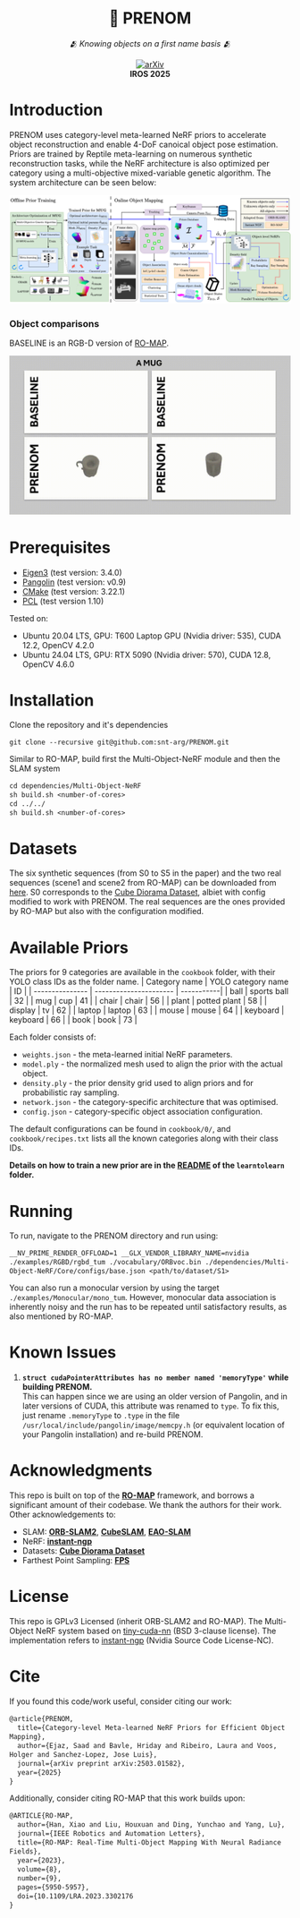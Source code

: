 <div align="center">
    <h1>📇 PRENOM</h1>
    <p><i>🫂 Knowing objects on a first name basis 🫂</i></p>
    <a href="https://www.arxiv.org/abs/2503.01582">
    <img src="https://img.shields.io/badge/arXiv-2307.12815-b31b1b.svg" alt="arXiv"> 
  </a> 
  </br>
  <b>IROS 2025</b>

</div>

# Introduction  
PRENOM uses category-level meta-learned NeRF priors to accelerate object reconstruction and enable 4-DoF canoical object pose estimation. Priors are trained by Reptile meta-learning on numerous synthetic reconstruction tasks, while the NeRF architecture is also optimized per category using a multi-objective mixed-variable genetic algorithm. The system architecture can be seen below:

![System architecture](/docs/PRENOM/System_architecture_resized.png)

<!-- # Demos
All experiments performed on a laptop computer with only an [NVIDA T600 Laptop GPU](https://www.nvidia.com/content/dam/en-zz/Solutions/design-visualization/productspage/quadro/quadro-desktop/proviz-print-nvidia-T600-datasheet-us-nvidia-1670029-r5-web.pdf) with 4GB of memory.

### Synthetic Sequence
![Synthetic sequence](/docs/PRENOM/online_run.gif)

### Real Sequence
![Real sequence](/docs/PRENOM/real_online_run.gif) -->

### Object comparisons  
BASELINE is an RGB-D version of [RO-MAP](https://github.com/XiaoHan-Git/RO-MAP).  

![Object comparisons](/docs/PRENOM/objects.gif)


# Prerequisites

* [Eigen3](http://eigen.tuxfamily.org) (test version: 3.4.0)
* [Pangolin](https://github.com/stevenlovegrove/Pangolin) (test version: v0.9)
* [CMake](https://cmake.org/) (test version: 3.22.1)
* [PCL](https://pointclouds.org/) (test version 1.10)

Tested on: 
* Ubuntu 20.04 LTS, GPU: T600 Laptop GPU (Nvidia driver: 535), CUDA 12.2, OpenCV 4.2.0
* Ubuntu 24.04 LTS, GPU: RTX 5090 (Nvidia driver: 570), CUDA 12.8, OpenCV 4.6.0

# Installation  
Clone the repository and it's dependencies
```
git clone --recursive git@github.com:snt-arg/PRENOM.git
```

Similar to RO-MAP, build first the Multi-Object-NeRF module and then the SLAM system
```
cd dependencies/Multi-Object-NeRF
sh build.sh <number-of-cores>
cd ../../
sh build.sh <number-of-cores>
```

# Datasets
The six synthetic sequences (from S0 to S5 in the paper) and the two real sequences (scene1 and scene2 from RO-MAP) can be downloaded from [here](https://uniluxembourg-my.sharepoint.com/:f:/g/personal/saad_ejaz_uni_lu/EmyhDvV4eBJAgq74EzDMlt8BoUR8NowcpOXPU-A05GPakQ?e=IIc1Dd). S0 corresponds to the [Cube Diorama Dataset](https://github.com/jc211/nerf-cube-diorama-dataset), albiet with config modified to work with PRENOM. The real sequences are the ones provided by RO-MAP but also with the configuration modified.

# Available Priors  
The priors for 9 categories are available in the `cookbook` folder, with their YOLO class IDs as the folder name. 
| Category name   | YOLO category name     | ID         |
| --------------- | ---------------------- | -----------|
| ball            | sports ball            | 32         |
| mug             | cup                    | 41         |
| chair           | chair                  | 56         |
| plant           | potted plant           | 58         |
| display         | tv                     | 62         |
| laptop          | laptop                 | 63         |
| mouse           | mouse                  | 64         |
| keyboard        | keyboard               | 66         |
| book            | book                   | 73         |

Each folder consists of:
* `weights.json` - the meta-learned initial NeRF parameters.
* `model.ply` - the normalized mesh used to align the prior with the actual object.
* `density.ply` - the prior density grid used to align priors and for probabilistic ray sampling.
* `network.json` - the category-specific architecture that was optimised.
* `config.json` - category-specific object association configuration.

The default configurations can be found in `cookbook/0/`, and `cookbook/recipes.txt` lists all the known categories along with their class IDs.

**Details on how to train a new prior are in the [README](https://github.com/snt-arg/PRENOM/blob/main/learntolearn/README.md) of the `learntolearn` folder.**

# Running
To run, navigate to the PRENOM directory and run using: 
```
__NV_PRIME_RENDER_OFFLOAD=1 __GLX_VENDOR_LIBRARY_NAME=nvidia ./examples/RGBD/rgbd_tum ./vocabulary/ORBvoc.bin ./dependencies/Multi-Object-NeRF/Core/configs/base.json <path/to/dataset/S1>
```
You can also run a monocular version by using the target `./examples/Monocular/mono_tum`. However, monocular data association is inherently noisy and the run has to be repeated until satisfactory results, as also mentioned by RO-MAP.

# Known Issues  
1. **`struct cudaPointerAttributes has no member named 'memoryType'` while building PRENOM.**  
    This can happen since we are using an older version of Pangolin, and in later versions of CUDA, this attribute was renamed to `type`. To fix this, just rename `.memoryType` to `.type` in the file `/usr/local/include/pangolin/image/memcpy.h` (or equivalent location of your Pangolin installation) and re-build PRENOM. 

# Acknowledgments
This repo is built on top of the **[RO-MAP](https://github.com/XiaoHan-Git/RO-MAP)** framework, and borrows a significant amount of their codebase. We thank the authors for their work. Other acknowledgements to: 

* SLAM: **[ORB-SLAM2](https://github.com/raulmur/ORB_SLAM2)**, **[CubeSLAM](https://github.com/shichaoy/cube_slam)**, **[EAO-SLAM](https://github.com/yanmin-wu/EAO-SLAM)**
* NeRF: **[instant-ngp](https://github.com/NVlabs/instant-ngp)**
* Datasets: **[Cube Diorama Dataset](https://github.com/jc211/nerf-cube-diorama-dataset)**
* Farthest Point Sampling: **[FPS](https://github.com/hanm2019/bucket-based_farthest-point-sampling_CPU)**

# License
This repo is GPLv3 Licensed (inherit ORB-SLAM2 and RO-MAP). The Multi-Object NeRF system based on [tiny-cuda-nn](https://github.com/NVlabs/tiny-cuda-nn) (BSD 3-clause license). The implementation refers to [instant-ngp](https://github.com/NVlabs/instant-ngp) (Nvidia Source Code License-NC). 

# Cite
If you found this code/work useful, consider citing our work:
```
@article{PRENOM,
  title={Category-level Meta-learned NeRF Priors for Efficient Object Mapping},
  author={Ejaz, Saad and Bavle, Hriday and Ribeiro, Laura and Voos, Holger and Sanchez-Lopez, Jose Luis},
  journal={arXiv preprint arXiv:2503.01582},
  year={2025}
}
```

Additionally, consider citing RO-MAP that this work builds upon: 
```
@ARTICLE{RO-MAP,
  author={Han, Xiao and Liu, Houxuan and Ding, Yunchao and Yang, Lu},
  journal={IEEE Robotics and Automation Letters}, 
  title={RO-MAP: Real-Time Multi-Object Mapping With Neural Radiance Fields}, 
  year={2023},
  volume={8},
  number={9},
  pages={5950-5957},
  doi={10.1109/LRA.2023.3302176
}
```
